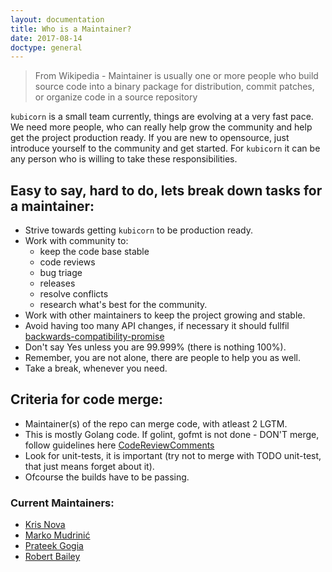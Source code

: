 ```yaml
---
layout: documentation
title: Who is a Maintainer?
date: 2017-08-14
doctype: general
---
```


> From Wikipedia - Maintainer is usually one or more people who build source code into a binary package for distribution, commit patches, or organize code in a source repository


`kubicorn` is a small team currently, things are evolving at a very fast pace. We need more people, who can really help grow the community and help get the project production ready. If you are new to opensource, just introduce yourself to the community and get started. For `kubicorn` it can be any person who is willing to take these responsibilities.


## Easy to say, hard to do, lets break down tasks for a maintainer:
 
 - Strive towards getting `kubicorn` to be production ready.
 - Work with community to:
    - keep the code base stable
    - code reviews
    - bug triage
    - releases
    - resolve conflicts
    - research what's best for the community.
 - Work with other maintainers to keep the project growing and stable.
 - Avoid having too many API changes, if necessary it should fullfil [backwards-compatibility-promise](https://github.com/kris-nova/kubicorn/blob/master/docs/SEMVER.md#backwards-compatibility-promise)
 - Don't say Yes unless you are 99.999% (there is nothing 100%).
 - Remember, you are not alone, there are people to help you as well.
 - Take a break, whenever you need.


## Criteria for code merge:
 - Maintainer(s) of the repo can merge code, with atleast 2 LGTM.
 - This is mostly Golang code. If golint, gofmt is not done - DON'T merge, follow guidelines here [CodeReviewComments](https://github.com/golang/go/wiki/CodeReviewComments)
 - Look for unit-tests, it is important (try not to merge with TODO unit-test, that just means forget about it).
 - Ofcourse the builds have to be passing.

### Current Maintainers:
- [Kris Nova](https://github.com/kris-nova)
- [Marko Mudrinić](https://github.com/xmudrii)
- [Prateek Gogia](https://github.com/prateekgogia)
- [Robert Bailey](https://github.com/roberthbailey)